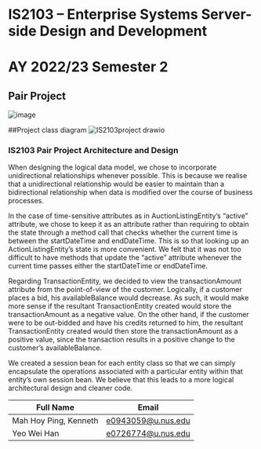 
# IS2103 – Enterprise Systems Server-side Design and Development
# AY 2022/23 Semester 2
## Pair Project

![image](https://user-images.githubusercontent.com/36888332/232277531-f381d42e-0eb4-4eb4-a216-12fbdecf8b9a.png)

##Project class diagram
![IS2103project drawio](https://user-images.githubusercontent.com/36888332/232276724-66b29c3a-7f15-4e01-b610-5f71c30fd071.png)


### IS2103 Pair Project Architecture and Design

When designing the logical data model, we chose to incorporate unidirectional relationships whenever possible. This is because we realise that a unidirectional relationship would be easier to maintain than a bidirectional relationship when data is modified over the course of business processes.

In the case of time-sensitive attributes as in AuctionListingEntity’s “active” attribute, we chose to keep it as an attribute rather than requiring to obtain the state through a method call that checks whether the current time is between the startDateTime and endDateTime. This is so that looking up an ActionListingEntity’s state is more convenient. We felt that it was not too difficult to have methods that update the “active” attribute whenever the current time passes either the startDateTime or endDateTime.

Regarding TransactionEntity, we decided to view the transactionAmount attribute from the point-of-view of the customer. Logically, if a customer places a bid, his availableBalance would decrease. As such, it would make more sense if the resultant TransactionEntity created would store the transactionAmount as a negative value. On the other hand, if the customer were to be out-bidded and have his credits returned to him, the resultant TransactionEntity created would then store the transactionAmount as a positive value, since the transaction results in a positive change to the customer’s availableBalance.

We created a session bean for each entity class so that we can simply encapsulate the operations associated with a particular entity within that entity’s own session bean. We believe that this leads to a more logical architectural design and cleaner code.

| Full Name | Email |
| --- | --- |
| Mah Hoy Ping, Kenneth | e0943059@u.nus.edu |
| Yeo Wei Han | e0726774@u.nus.edu |
